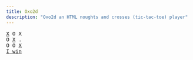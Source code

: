 ```yaml
---
title: Oxo2d 
description: "Oxo2d an HTML noughts and crosses (tic-tac-toe) player"
---
```


<pre class="oxo2d">
<u>X</u> O X
O <u>X</u> .
O O <u>X</u>
<a href="../">I win</a>
</pre>
